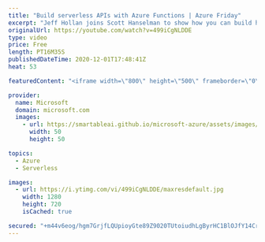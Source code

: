 ```yaml
---
title: "Build serverless APIs with Azure Functions | Azure Friday"
excerpt: "Jeff Hollan joins Scott Hanselman to show how you can build highly scalable serverless APIs with Azure Functions.  0:00 – Overview 1:09 – What \"serverless\" really means 4:00 – A closer look at Azure Functions 7:29 – Azure Functions Live Metrics 10:45 – Thinking downstream of Azure Functions 13:52 – Using"
originalUrl: https://youtube.com/watch?v=499iCgNLDDE
type: video
price: Free
length: PT16M35S
publishedDateTime: 2020-12-01T17:48:41Z
heat: 53

featuredContent: "<iframe width=\"800\" height=\"500\" frameborder=\"0\" src=\"https://www.youtube.com/embed/499iCgNLDDE\" allow=\"accelerometer; autoplay; encrypted-media; gyroscope; picture-in-picture\" allowfullscreen></iframe>"

provider:
  name: Microsoft
  domain: microsoft.com
  images:
    - url: https://smartableai.github.io/microsoft-azure/assets/images/organizations/microsoft.com-50x50.jpg
      width: 50
      height: 50

topics:
  - Azure
  - Serverless

images:
  - url: https://i.ytimg.com/vi/499iCgNLDDE/maxresdefault.jpg
    width: 1280
    height: 720
    isCached: true

secured: "+m44v6eog/hgm7GrjfLQUpioyGte89Z9020TUtoiudhLgByrHC1BlOJfY14CrmOMN4YxtqcVOfJBmF7mOewSjEZUs0qdbjsVdUNL3ORfMK/Pjl9xq7mtQUjPOWklyNiy/EBDBOh8JU7m3lKNGXBW9K76nfFYBpKBXgnuVPhpvlnGTvkXf2UoM8aj/79GP63EDhF2pv5rfuvbxwVrfH0yQAq8UiXP0cn3DRh5mhYFLL9mnzT0hXpAbo/zRjq4uj21QSIyzQx04lpNvbVrgFzvtqc/0Qg1+Ps0TAT46ZloUUBXwFP5g7CFM2wUj7dWksVLjATQdIwv6frEat1yVvhtv2goH3OJcp+KRezNAGxoKmQo24Q0T/7ZznVu3ibk1JfBJBPUcrESpZuN54+c0XaDJ4AH5NVe5L95wtXHjFw4Pmc=;qVLu1qqkjF34z6Z5OG2Daw=="
---
```


